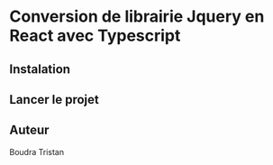 # Conversion de librairie Jquery en React avec Typescript

## Instalation

## Lancer le projet

## Auteur

Boudra Tristan
